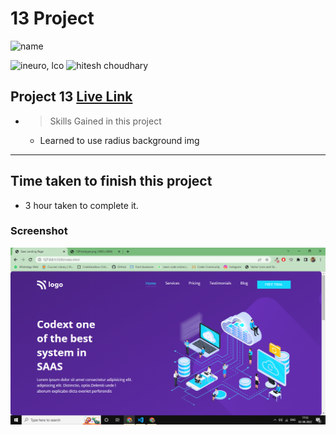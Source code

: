# 13 Project 
![name](https://img.shields.io/badge/ByNihal-siddiqui-lightgrey)


![ineuro, lco](https://img.shields.io/badge/iNeuron-LCO-green)
![hitesh choudhary](https://img.shields.io/badge/Hitesh--Choudhary-Full--stack--JS--bootcamp-red)



## Project 13 [Live Link](https://fullstack-js-project-13.netlify.app/)





- >  Skills Gained in this project
    -   Learned to use radius background img

---

## Time taken to finish this project

-   3 hour taken to complete it.

### Screenshot

![Screenshot](./Screenshot.png)
